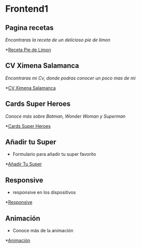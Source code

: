 <h1>Frontend1</h1>

<h2>Pagina recetas</h2>

_Encontraras la receta de un delicioso pie de limon_ 

*[Receta Pie de Limon](https://ximenasalamanca.github.io/Frontend1/Receta/)

<h2>CV Ximena Salamanca</h2>

_Encontraras mi Cv, donde podras conocer un poco mas de mi_ 

*[CV Ximena Salamanca](https://ximenasalamanca.github.io/Frontend1/cvXimenaSalamanca/)

<h2>Cards Super Heroes</h2>

_Conoce más sobre Batman, Wonder Woman y Superman_

*[Cards Super Heroes](https://ximenasalamanca.github.io/Frontend1/CardSuperHeroes/)

<h2>Añadir tu Super</h2>

- Formulario para añadir tu super favorito

*[Añadir Tu Super](https://ximenasalamanca.github.io/Frontend1/AnadirTuSuper/)

<h2>Responsive</h2>

- responsive en los dispositivos

*[Responsive](https://ximenasalamanca.github.io/Frontend1/responsive/)

<h2>Animación</h2>

- Conoce más de la animación

*[Animación](https://ximenasalamanca.github.io/Frontend1/animacion/)








